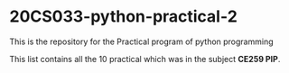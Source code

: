 # 20CS033-python-practical-2
This is the repository for the Practical program of python programming

This list contains all the 10 practical which was in the subject **CE259 PIP**.
